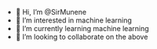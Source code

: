 - 👋 Hi, I’m @SirMunene
- 👀 I’m interested in machine learning 
- 🌱 I’m currently learning machine learning 
- 💞️ I’m looking to collaborate on the above


<!---
SirMunene/SirMunene is a ✨ special ✨ repository because its `README.md` (this file) appears on your GitHub profile.
You can click the Preview link to take a look at your changes.
--->
